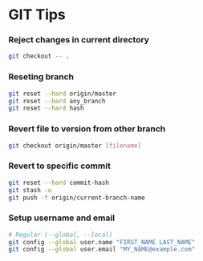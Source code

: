# GIT Tips

### Reject changes in current directory

```bash
git checkout -- .
```

### Reseting branch

```bash
git reset --hard origin/master
git reset --hard any_branch
git reset --hard hash
```

### Revert file to version from other branch

```bash
git checkout origin/master [filename]
```

### Revert to specific commit

```bash
git reset --hard commit-hash
git stash -u
git push -f origin/current-branch-name
```

### Setup username and email

```bash
# Regular (--global, --local)
git config --global user.name "FIRST_NAME LAST_NAME"
git config --global user.email "MY_NAME@example.com"
```
